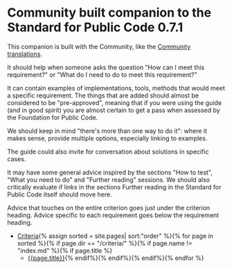 # Community built companion to the Standard for Public Code 0.7.1

This companion is built with the Community, like the [Community translations](https://publiccodenet.github.io/community-translations-standard/).

It should help when someone asks the question "How can I meet this requirement?" or "What do I need to do to meet this requirement?"

It can contain examples of implementations, tools, methods that would meet a specific requirement.
The things that are added should almost be considered to be "pre-approved", meaning that if you were using the guide (and in good spirit) you are almost certain to get a pass when assessed by the Foundation for Public Code.

We should keep in mind "there's more than one way to do it": where it makes sense, provide multiple options, especially linking to examples.

The guide could also invite for conversation about solutions in specific cases.

It may have some general advice inspired by the sections "How to test", "What you need to do" and "Further reading" sessions.
We should also critically evaluate if links in the sections Further reading in the Standard for Public Code itself should move here.

Advice that touches on the entire criterion goes just under the criterion heading.
Advice specific to each requirement goes below the requirement heading.

* [Criteria](criteria/){% assign sorted = site.pages| sort:"order" %}{% for page in sorted %}{% if page.dir == "/criteria/" %}{% if page.name != "index.md" %}{% if page.title %}
  * [{{page.title}}](.{{page.url}}){% endif%}{% endif%}{% endif%}{% endfor %}
